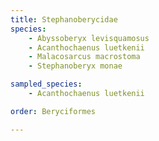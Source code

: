 ```yaml
---
title: Stephanoberycidae
species:
    - Abyssoberyx levisquamosus
    - Acanthochaenus luetkenii
    - Malacosarcus macrostoma
    - Stephanoberyx monae

sampled_species:
    - Acanthochaenus luetkenii

order: Beryciformes

---
```

